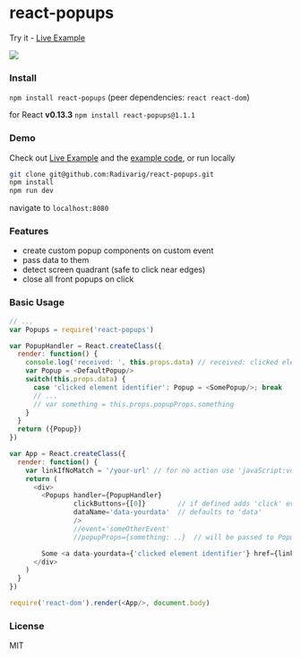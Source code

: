 # react-popups

Try it - [Live Example](https://radivarig.github.io/#/react-popups)

![](http://i.imgur.com/VuwWFn2.gif)

### Install

`npm install react-popups` (peer dependencies: `react react-dom`)

for React **v0.13.3** `npm install react-popups@1.1.1`

### Demo

Check out [Live Example](https://radivarig.github.io/#/react-popups) and the [example code](https://github.com/Radivarig/react-popups/blob/master/src/PopupsViewer.jsx), or run locally
```bash
git clone git@github.com:Radivarig/react-popups.git
npm install
npm run dev 
```
navigate to `localhost:8080`

### Features

- create custom popup components on custom event
- pass data to them
- detect screen quadrant (safe to click near edges)
- close all front popups on click

### Basic Usage

```javascript
// ...
var Popups = require('react-popups')

var PopupHandler = React.createClass({
  render: function() {
    console.log('received: ', this.props.data) // received: clicked element identifier
    var Popup = <DefaultPopup/>
    switch(this.props.data) {
      case 'clicked element identifier': Popup = <SomePopup/>; break
      // ...
      // var something = this.props.popupProps.something
    }
  }
  return ({Popup})
})

var App = React.createClass({
  render: function() {
    var linkIfNoMatch = '/your-url' // for no action use 'javaScript:void(0)'
    return (
      <div>
        <Popups handler={PopupHandler}
                clickButtons={[0]}        // if defined adds 'click' event; 0 left, 1 middle, 2 right
                dataName='data-yourdata'  // defaults to 'data'
                />
                //event='someOtherEvent'
                //popupProps={something: ..}  // will be passed to PopupHandler

        Some <a data-yourdata={'clicked element identifier'} href={linkIfNoMatch}>demo</a> text.
      </div>
    )
  }
})

require('react-dom').render(<App/>, document.body)
```

### License

MIT
